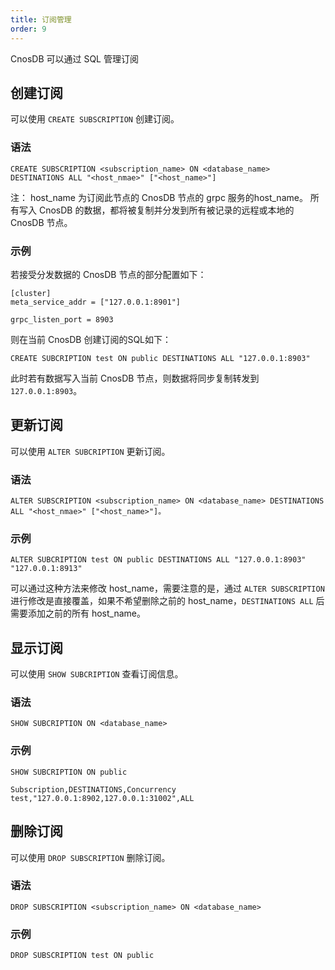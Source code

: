 ```yaml
---
title: 订阅管理
order: 9
---
```


CnosDB 可以通过 SQL 管理订阅

## 创建订阅

可以使用 `CREATE SUBSCRIPTION` 创建订阅。

### 语法

```
CREATE SUBSCRIPTION <subscription_name> ON <database_name> DESTINATIONS ALL "<host_nmae>" ["<host_name>"]
```

注： host_name 为订阅此节点的 CnosDB 节点的 grpc 服务的host_name。
所有写入 CnosDB 的数据，都将被复制并分发到所有被记录的远程或本地的 CnosDB 节点。

### 示例

若接受分发数据的 CnosDB 节点的部分配置如下：

```
[cluster]
meta_service_addr = ["127.0.0.1:8901"]

grpc_listen_port = 8903
```

则在当前 CnosDB 创建订阅的SQL如下：

```
CREATE SUBCRIPTION test ON public DESTINATIONS ALL "127.0.0.1:8903"
```

此时若有数据写入当前 CnosDB 节点，则数据将同步复制转发到`127.0.0.1:8903`。

## 更新订阅

可以使用 `ALTER SUBCRIPTION` 更新订阅。

### 语法

```
ALTER SUBSCRIPTION <subscription_name> ON <database_name> DESTINATIONS ALL "<host_nmae>" ["<host_name>"]。
```

### 示例

```
ALTER SUBCRIPTION test ON public DESTINATIONS ALL "127.0.0.1:8903" "127.0.0.1:8913"
```

可以通过这种方法来修改 host_name，需要注意的是，通过 `ALTER SUBSCRIPTION` 进行修改是直接覆盖，如果不希望删除之前的 host_name，`DESTINATIONS ALL` 后需要添加之前的所有 host_name。

## 显示订阅

可以使用 `SHOW SUBCRIPTION` 查看订阅信息。

### 语法

```
SHOW SUBCRIPTION ON <database_name>
```

### 示例

```
SHOW SUBCRIPTION ON public
```

```
Subscription,DESTINATIONS,Concurrency
test,"127.0.0.1:8902,127.0.0.1:31002",ALL
```

## 删除订阅

可以使用 `DROP SUBSCRIPTION` 删除订阅。

### 语法

```
DROP SUBSCRIPTION <subscription_name> ON <database_name>
```

### 示例

```
DROP SUBSCRIPTION test ON public
```

